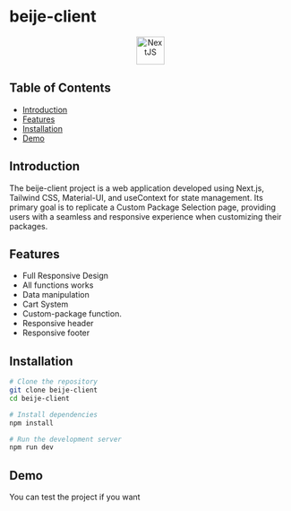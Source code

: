 # beije-client

<p align="center">
  <img src="https://upload.wikimedia.org/wikipedia/commons/8/8e/Nextjs-logo.svg" alt="NextJS" height="50">
  <!-- Add logos or banners of other technologies used -->
</p>

## Table of Contents

- [Introduction](#introduction)
- [Features](#features)
- [Installation](#installation)
- [Demo](#demo)

## Introduction

The beije-client project is a web application developed using Next.js, Tailwind CSS, Material-UI, and useContext for state management. Its primary goal is to replicate a Custom Package Selection page, providing users with a seamless and responsive experience when customizing their packages.

## Features

- Full Responsive Design
- All functions works
- Data manipulation
- Cart System
- Custom-package function.
- Responsive header
- Responsive footer

## Installation

```bash
# Clone the repository
git clone beije-client
cd beije-client

# Install dependencies
npm install

# Run the development server
npm run dev
```

## Demo

You can test the project if you want

